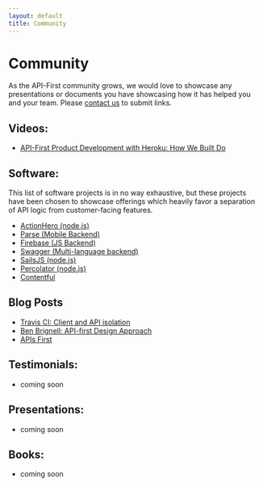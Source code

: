 ```yaml
---
layout: default
title: Community
---
```


# Community

As the API-First community grows, we would love to showcase any presentations or documents you have showcasing how it has helped you and your team.  Please [contact us](/pages/about.html) to submit links.

## Videos:

- [API-First Product Development with Heroku: How We Built Do](https://www.youtube.com/watch?feature=player_embedded&v=YJoCQSu2PlQ#!)

## Software:

This list of software projects is in no way exhaustive, but these projects have been chosen to showcase offerings which heavily favor a separation of API logic from customer-facing features.

- [ActionHero (node.js)](http://actionherojs.com)
- [Parse (Mobile Backend)](http://parse.com)
- [Firebase (JS Backend)](http://firebase.com)
- [Swagger (Multi-language backend)](https://developers.helloreverb.com/swagger/)
- [SailsJS (node.js)](http://balderdashy.github.com/sails/)
- [Percolator (node.js)](http://percolatorjs.com/)
- [Contentful](https://www.contentful.com/)

## Blog Posts

- [Travis CI: Client and API isolation](http://about.travis-ci.org/blog/2013-03-13-client-and-api-isolation/)
- [Ben Brignell: API-first Design Approach](http://benbrignell.com/blog/2012/11/api-first-design-approach/)
- [APIs First](http://ajnyc.wordpress.com/2012/12/06/apis-first/)

## Testimonials:

- coming soon

## Presentations:

- coming soon

## Books:

- coming soon
